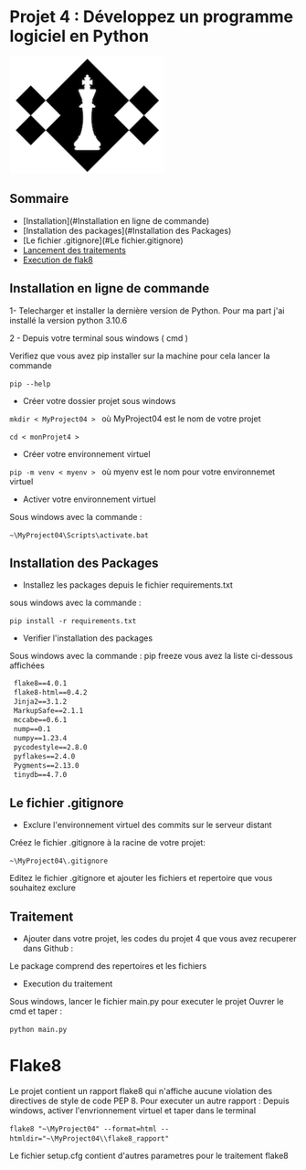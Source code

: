 # Projet 4 : Développez un programme logiciel en Python

![logo.png](logo.png)


## Sommaire

+ [Installation](#Installation en ligne de commande)
+ [Installation des packages](#Installation des Packages)
+ [Le fichier .gitignore](#Le fichier.gitignore)
+ [Lancement des traitements](#Traitement)
+ [Execution de flak8](#Flake8)

## Installation en ligne de commande
  
  1- Telecharger et installer la dernière version de Python.
  Pour ma part j'ai installé la version python 3.10.6
		 
2 - Depuis votre terminal sous windows ( cmd )  

Verifiez que vous avez pip installer sur la machine
pour cela lancer la commande 

```pip --help```

- Créer votre dossier projet sous windows
	     
```mkdir < MyProject04 > ``` où MyProject04 est le nom de votre projet

```cd < monProjet4 > ```	

- Créer votre environnement virtuel
	  
```pip -m venv < myenv > ``` où myenv est le nom pour votre environnemet virtuel
		
- Activer votre environnement virtuel
	    
Sous windows avec la commande :  

```~\MyProject04\Scripts\activate.bat```

## Installation des Packages

 - Installez les packages depuis le fichier requirements.txt
	 
sous windows avec la commande :

```pip install -r requirements.txt```

- Verifier l'installation des packages 
	 
 Sous windows avec la commande : pip freeze
 vous avez la liste ci-dessous affichées

     flake8==4.0.1
     flake8-html==0.4.2
     Jinja2==3.1.2
     MarkupSafe==2.1.1
     mccabe==0.6.1
     nump==0.1
     numpy==1.23.4
     pycodestyle==2.8.0
     pyflakes==2.4.0
     Pygments==2.13.0
     tinydb==4.7.0  	
  
## Le fichier .gitignore

- Exclure l'environnement virtuel des commits sur le serveur distant 
	
Créez le fichier .gitignore à la racine de votre projet:   

```~\MyProject04\.gitignore ```

Editez le fichier .gitignore et ajouter les fichiers et repertoire que vous souhaitez exclure

## Traitement 

- Ajouter dans votre projet, les codes du projet 4 que vous avez recuperer dans Github :
        
Le package comprend des repertoires et les fichiers

- Execution du traitement
	
Sous windows, lancer le fichier main.py pour executer le projet
Ouvrer le cmd et taper : 

```python main.py```

#  Flake8

Le projet contient un rapport flake8 qui n'affiche aucune violation des directives de style de code PEP 8.
Pour executer un autre rapport :
Depuis windows, activer l'envrionnement virtuel et taper dans le terminal

```flake8 "~\MyProject04" --format=html --htmldir="~\MyProject04\\flake8_rapport"```

Le fichier setup.cfg contient d'autres parametres pour le traitement flake8